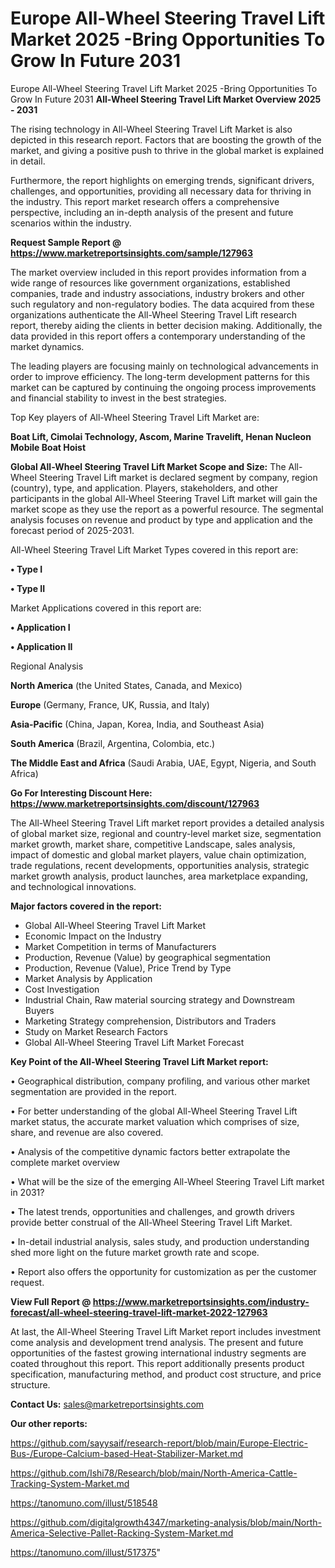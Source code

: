 # Europe All-Wheel Steering Travel Lift Market 2025 -Bring Opportunities To Grow In Future 2031
Europe All-Wheel Steering Travel Lift Market 2025 -Bring Opportunities To Grow In Future 2031
<Strong> All-Wheel Steering Travel Lift Market Overview 2025 - 2031</strong>

The rising technology in All-Wheel Steering Travel Lift Market is also depicted in this research report. Factors that are boosting the growth of the market, and giving a positive push to thrive in the global market is explained in detail.

Furthermore, the report highlights on emerging trends, significant drivers, challenges, and opportunities, providing all necessary data for thriving in the industry. This report market research offers a comprehensive perspective, including an in-depth analysis of the present and future scenarios within the industry.

<strong>Request Sample Report @ <a href=https://www.marketreportsinsights.com/sample/127963>https://www.marketreportsinsights.com/sample/127963</a></strong>

The market overview included in this report provides information from a wide range of resources like government organizations, established companies, trade and industry associations, industry brokers and other such regulatory and non-regulatory bodies. The data acquired from these organizations authenticate the All-Wheel Steering Travel Lift research report, thereby aiding the clients in better decision making. Additionally, the data provided in this report offers a contemporary understanding of the market dynamics.

The leading players are focusing mainly on technological advancements in order to improve efficiency. The long-term development patterns for this market can be captured by continuing the ongoing process improvements and financial stability to invest in the best strategies.

Top Key players of All-Wheel Steering Travel Lift Market are:

<strong>Boat Lift, Cimolai Technology, Ascom, Marine Travelift, Henan Nucleon Mobile Boat Hoist</strong>

<strong><b>Global All-Wheel Steering Travel Lift Market Scope and Size:</b></strong>
The All-Wheel Steering Travel Lift market is declared segment by company, region (country), type, and application. Players, stakeholders, and other participants in the global All-Wheel Steering Travel Lift market will gain the market scope as they use the report as a powerful resource. The segmental analysis focuses on revenue and product by type and application and the forecast period of 2025-2031.

All-Wheel Steering Travel Lift Market Types covered in this report are:

<strong>• Type I

• Type II</strong>

Market Applications covered in this report are:

<strong>• Application I

• Application II</strong> 

Regional Analysis

<strong>North America</strong> (the United States, Canada, and Mexico)

<strong>Europe</strong> (Germany, France, UK, Russia, and Italy)

<strong>Asia-Pacific</strong> (China, Japan, Korea, India, and Southeast Asia)

<strong>South America</strong> (Brazil, Argentina, Colombia, etc.)

<strong>The Middle East and Africa</strong> (Saudi Arabia, UAE, Egypt, Nigeria, and South Africa)

<strong>Go For Interesting Discount Here: <a href=https://www.marketreportsinsights.com/discount/127963>https://www.marketreportsinsights.com/discount/127963</a></strong>

The All-Wheel Steering Travel Lift market report provides a detailed analysis of global market size, regional and country-level market size, segmentation market growth, market share, competitive Landscape, sales analysis, impact of domestic and global market players, value chain optimization, trade regulations, recent developments, opportunities analysis, strategic market growth analysis, product launches, area marketplace expanding, and technological innovations.

<strong><b>Major factors covered in the report:</b></strong>
<ul>
  <li>Global All-Wheel Steering Travel Lift Market </li>
  <li>Economic Impact on the Industry</li>
  <li>Market Competition in terms of Manufacturers</li>
  <li>Production, Revenue (Value) by geographical segmentation</li>
  <li>Production, Revenue (Value), Price Trend by Type</li>
  <li>Market Analysis by Application</li>
  <li>Cost Investigation</li>
  <li>Industrial Chain, Raw material sourcing strategy and Downstream Buyers</li>
  <li>Marketing Strategy comprehension, Distributors and Traders</li>
  <li>Study on Market Research Factors</li>
  <li>Global All-Wheel Steering Travel Lift Market Forecast</li>
</ul>

<strong><b>Key Point of the All-Wheel Steering Travel Lift Market report:</b></strong>

• Geographical distribution, company profiling, and various other market segmentation are provided in the report.

• For better understanding of the global All-Wheel Steering Travel Lift market status, the accurate market valuation which comprises of size, share, and revenue are also covered.

• Analysis of the competitive dynamic factors better extrapolate the complete market overview

• What will be the size of the emerging All-Wheel Steering Travel Lift market in 2031?

• The latest trends, opportunities and challenges, and growth drivers provide better construal of the All-Wheel Steering Travel Lift Market.

• In-detail industrial analysis, sales study, and production understanding shed more light on the future market growth rate and scope.

• Report also offers the opportunity for customization as per the customer request.

<strong><b>View Full Report @ <a href=https://www.marketreportsinsights.com/industry-forecast/all-wheel-steering-travel-lift-market-2022-127963>https://www.marketreportsinsights.com/industry-forecast/all-wheel-steering-travel-lift-market-2022-127963</a></b></strong>


At last, the All-Wheel Steering Travel Lift Market report includes investment come analysis and development trend analysis. The present and future opportunities of the fastest growing international industry segments are coated throughout this report. This report additionally presents product specification, manufacturing method, and product cost structure, and price structure.

<strong>Contact Us:</strong>
sales@marketreportsinsights.com

<strong>Our other reports:</strong>

<a href=https://github.com/sayysaif/research-report/blob/main/Europe-Electric-Bus-/Europe-Calcium-based-Heat-Stabilizer-Market.md>https://github.com/sayysaif/research-report/blob/main/Europe-Electric-Bus-/Europe-Calcium-based-Heat-Stabilizer-Market.md</a>

<a href=https://github.com/Ishi78/Research/blob/main/North-America-Cattle-Tracking-System-Market.md>https://github.com/Ishi78/Research/blob/main/North-America-Cattle-Tracking-System-Market.md</a>

<a href=https://tanomuno.com/illust/518548>https://tanomuno.com/illust/518548</a>

<a href=https://github.com/digitalgrowth4347/marketing-analysis/blob/main/North-America-Selective-Pallet-Racking-System-Market.md>https://github.com/digitalgrowth4347/marketing-analysis/blob/main/North-America-Selective-Pallet-Racking-System-Market.md</a>

<a href=https://tanomuno.com/illust/517375>https://tanomuno.com/illust/517375</a>"
